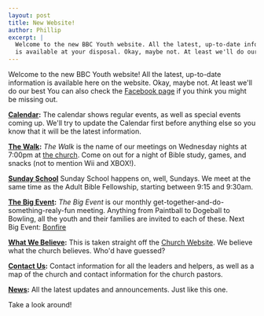 ```yaml
---
layout: post
title: New Website!
author: Phillip
excerpt: |
  Welcome to the new BBC Youth website. All the latest, up-to-date information
  is available at your disposal. Okay, maybe not. At least we'll do our best.
---
```


Welcome to the new BBC Youth website! All the latest, up-to-date information is
available here on the website. Okay, maybe not. At least we'll do our best You
can also check the [Facebook page][fb] if you think you might be missing out.

[fb]: https://www.facebook.com/pages/Burleson-Bible-Church-Youth-Group/216897645002727

**[Calendar](/calendar/):** The calendar shows regular events, as well as special
events coming up. We'll try to update the Calendar first before anything else so
you know that it will be the latest information.

**[The Walk](/the-walk/):** _The Walk_ is the name of our meetings on Wednesday
nights at 7:00pm at [the church](/contact/). Come on out for a night of Bible
study, games, and snacks (not to mention Wii and XBOX!).

**[Sunday School](/sunday-school/)** Sunday School happens on, well, Sundays. We
meet at the same time as the Adult Bible Fellowship, starting between 9:15 and
9:30am.

**[The Big Event](/big-event/):** _The Big Event_ is our monthly
get-together-and-do-something-realy-fun meeting. Anything from Paintball to
Dogeball to Bowling, all the youth and their families are invited to each of
these. Next Big Event: [Bonfire](/2011/10/16/next-big-event-bonfire/)

**[What We Believe](/what-we-believe):** This is taken straight off the [Church
Website](http://burlesonbiblechurch.org). We believe what the church believes.
Who'd have guessed?

**[Contact Us](/contact/):** Contact information for all the leaders and helpers,
as well as a map of the church and contact information for the church pastors.


**[News](/news/):** All the latest updates and announcements. Just like this one.

Take a look around!